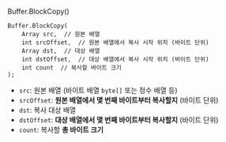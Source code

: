 
Buffer.BlockCopy()
```
Buffer.BlockCopy(
    Array src,  // 원본 배열
    int srcOffset,  // 원본 배열에서 복사 시작 위치 (바이트 단위)
    Array dst,  // 대상 배열
    int dstOffset,  // 대상 배열에서 복사 시작 위치 (바이트 단위)
    int count  // 복사할 바이트 크기
);
```
- `src`: 원본 배열 (바이트 배열 `byte[]` 또는 정수 배열 등)
- `srcOffset`: **원본 배열에서 몇 번째 바이트부터 복사할지** (바이트 단위)
- `dst`: 복사 대상 배열
- `dstOffset`: **대상 배열에서 몇 번째 바이트부터 복사할지** (바이트 단위)
- `count`: 복사할 **총 바이트 크기**
